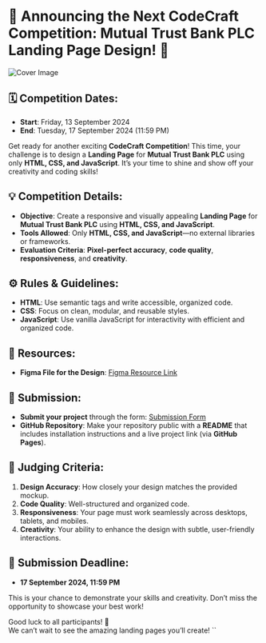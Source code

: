# 🚀 Announcing the Next CodeCraft Competition: Mutual Trust Bank PLC Landing Page Design! 🎨

![Cover Image](https://ibb.co.com/swhqSH6)

## 🗓 Competition Dates:

- **Start**: Friday, 13 September 2024
- **End**: Tuesday, 17 September 2024 (11:59 PM)

Get ready for another exciting **CodeCraft Competition**! This time, your challenge is to design a **Landing Page** for **Mutual Trust Bank PLC** using only **HTML, CSS, and JavaScript**. It’s your time to shine and show off your creativity and coding skills!

## 💡 Competition Details:

- **Objective**: Create a responsive and visually appealing **Landing Page** for **Mutual Trust Bank PLC** using **HTML, CSS, and JavaScript**.
- **Tools Allowed**: Only **HTML, CSS, and JavaScript**—no external libraries or frameworks.
- **Evaluation Criteria**: **Pixel-perfect accuracy**, **code quality**, **responsiveness**, and **creativity**.

## ⚙️ Rules & Guidelines:

- **HTML**: Use semantic tags and write accessible, organized code.
- **CSS**: Focus on clean, modular, and reusable styles.
- **JavaScript**: Use vanilla JavaScript for interactivity with efficient and organized code.

## 📂 Resources:

- **Figma File for the Design**: [Figma Resource Link](https://shorturl.at/OgTfe)

## 📂 Submission:

- **Submit your project** through the form: [Submission Form](https://forms.gle/avdHcZjTv5jznzRg6)
- **GitHub Repository**: Make your repository public with a **README** that includes installation instructions and a live project link (via **GitHub Pages**).

## 🏅 Judging Criteria:

1. **Design Accuracy**: How closely your design matches the provided mockup.
2. **Code Quality**: Well-structured and organized code.
3. **Responsiveness**: Your page must work seamlessly across desktops, tablets, and mobiles.
4. **Creativity**: Your ability to enhance the design with subtle, user-friendly interactions.

## 🔗 Submission Deadline:

- **17 September 2024, 11:59 PM**

This is your chance to demonstrate your skills and creativity. Don’t miss the opportunity to showcase your best work!

Good luck to all participants! 🚀  
We can’t wait to see the amazing landing pages you’ll create!
``
